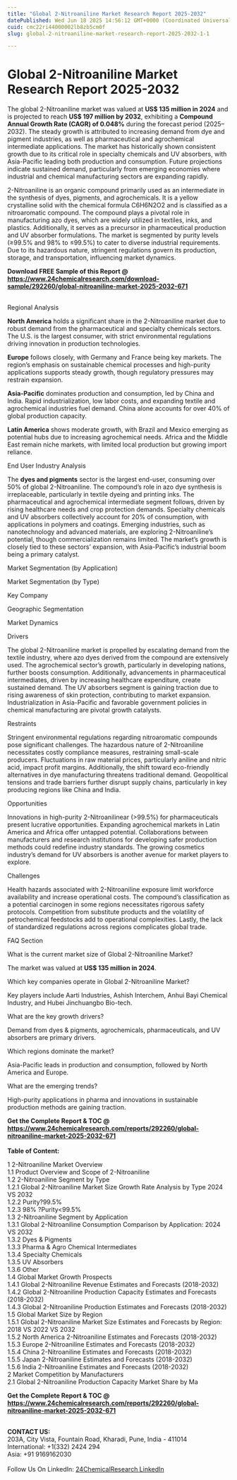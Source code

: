 ```yaml
---
title: "Global 2-Nitroaniline Market Research Report 2025-2032"
datePublished: Wed Jun 18 2025 14:56:12 GMT+0000 (Coordinated Universal Time)
cuid: cmc22ri44000002lb8zb5cm0f
slug: global-2-nitroaniline-market-research-report-2025-2032-1-1

---
```


# Global 2-Nitroaniline Market Research Report 2025-2032

<p>The global 2-Nitroaniline market was valued at <strong>US$ 135 million in 2024</strong> and is projected to reach <strong>US$ 197 million by 2032</strong>, exhibiting a <strong>Compound Annual Growth Rate (CAGR) of 0.048%</strong> during the forecast period (2025–2032). The steady growth is attributed to increasing demand from dye and pigment industries, as well as pharmaceutical and agrochemical intermediate applications. The market has historically shown consistent growth due to its critical role in specialty chemicals and UV absorbers, with Asia-Pacific leading both production and consumption. Future projections indicate sustained demand, particularly from emerging economies where industrial and chemical manufacturing sectors are expanding rapidly.</p><p>
</p><p>2-Nitroaniline is an organic compound primarily used as an intermediate in the synthesis of dyes, pigments, and agrochemicals. It is a yellow crystalline solid with the chemical formula C6H6N2O2 and is classified as a nitroaromatic compound. The compound plays a pivotal role in manufacturing azo dyes, which are widely utilized in textiles, inks, and plastics. Additionally, it serves as a precursor in pharmaceutical production and UV absorber formulations. The market is segmented by purity levels (≥99.5% and 98% to ≤99.5%) to cater to diverse industrial requirements. Due to its hazardous nature, stringent regulations govern its production, storage, and transportation, influencing market dynamics.</p><div><b>Download FREE Sample of this Report @ 
            <a href="https://www.24chemicalresearch.com/download-sample/292260/global-nitroaniline-market-2025-2032-671">
            https://www.24chemicalresearch.com/download-sample/292260/global-nitroaniline-market-2025-2032-671</a></b></div><br><p>
Regional Analysis</p><p>
</p><p><strong>North America</strong> holds a significant share in the 2-Nitroaniline market due to robust demand from the pharmaceutical and specialty chemicals sectors. The U.S. is the largest consumer, with strict environmental regulations driving innovation in production technologies.</p><p>
</p><p><strong>Europe</strong> follows closely, with Germany and France being key markets. The region’s emphasis on sustainable chemical processes and high-purity applications supports steady growth, though regulatory pressures may restrain expansion.</p><p>
</p><p><strong>Asia-Pacific</strong> dominates production and consumption, led by China and India. Rapid industrialization, low labor costs, and expanding textile and agrochemical industries fuel demand. China alone accounts for over 40% of global production capacity.</p><p>
</p><p><strong>Latin America</strong> shows moderate growth, with Brazil and Mexico emerging as potential hubs due to increasing agrochemical needs. Africa and the Middle East remain niche markets, with limited local production but growing import reliance.</p><p>
End User Industry Analysis</p><p>
</p><p>The <strong>dyes and pigments</strong> sector is the largest end-user, consuming over 50% of global 2-Nitroaniline. The compound’s role in azo dye synthesis is irreplaceable, particularly in textile dyeing and printing inks. The pharmaceutical and agrochemical intermediate segment follows, driven by rising healthcare needs and crop protection demands. Specialty chemicals and UV absorbers collectively account for 20% of consumption, with applications in polymers and coatings. Emerging industries, such as nanotechnology and advanced materials, are exploring 2-Nitroaniline’s potential, though commercialization remains limited. The market’s growth is closely tied to these sectors’ expansion, with Asia-Pacific’s industrial boom being a primary catalyst.</p><p>
Market Segmentation (by Application)</p><p>
</p><p>
Market Segmentation (by Type)</p><p>
</p><p>
Key Company</p><p>
</p><p>
Geographic Segmentation</p><p>
</p><p>
Market Dynamics</p><p>
Drivers</p><p>
</p><p>The global 2-Nitroaniline market is propelled by escalating demand from the textile industry, where azo dyes derived from the compound are extensively used. The agrochemical sector’s growth, particularly in developing nations, further boosts consumption. Additionally, advancements in pharmaceutical intermediates, driven by increasing healthcare expenditure, create sustained demand. The UV absorbers segment is gaining traction due to rising awareness of skin protection, contributing to market expansion. Industrialization in Asia-Pacific and favorable government policies in chemical manufacturing are pivotal growth catalysts.</p><p>
Restraints</p><p>
</p><p>Stringent environmental regulations regarding nitroaromatic compounds pose significant challenges. The hazardous nature of 2-Nitroaniline necessitates costly compliance measures, restraining small-scale producers. Fluctuations in raw material prices, particularly aniline and nitric acid, impact profit margins. Additionally, the shift toward eco-friendly alternatives in dye manufacturing threatens traditional demand. Geopolitical tensions and trade barriers further disrupt supply chains, particularly in key producing regions like China and India.</p><p>
Opportunities</p><p>
</p><p>Innovations in high-purity 2-Nitroanilinear (&gt;99.5%) for pharmaceuticals present lucrative opportunities. Expanding agrochemical markets in Latin America and Africa offer untapped potential. Collaborations between manufacturers and research institutions for developing safer production methods could redefine industry standards. The growing cosmetics industry’s demand for UV absorbers is another avenue for market players to explore.</p><p>
Challenges</p><p>
</p><p>Health hazards associated with 2-Nitroaniline exposure limit workforce availability and increase operational costs. The compound’s classification as a potential carcinogen in some regions necessitates rigorous safety protocols. Competition from substitute products and the volatility of petrochemical feedstocks add to operational complexities. Lastly, the lack of standardized regulations across regions complicates global trade.</p><p>
FAQ Section</p><p>
What is the current market size of Global 2-Nitroaniline Market?</p><p>
</p><p>The market was valued at <strong>US$ 135 million in 2024</strong>.</p><p>
Which key companies operate in Global 2-Nitroaniline Market?</p><p>
</p><p>Key players include Aarti Industries, Ashish Interchem, Anhui Bayi Chemical Industry, and Hubei Jinchuangbo Bio-tech.</p><p>
What are the key growth drivers?</p><p>
</p><p>Demand from dyes &amp; pigments, agrochemicals, pharmaceuticals, and UV absorbers are primary drivers.</p><p>
Which regions dominate the market?</p><p>
</p><p>Asia-Pacific leads in production and consumption, followed by North America and Europe.</p><p>
What are the emerging trends?</p><p>
</p><p>High-purity applications in pharma and innovations in sustainable production methods are gaining traction.</p>

<div><b>Get the Complete Report & TOC @ 
            <a href="https://www.24chemicalresearch.com/reports/292260/global-nitroaniline-market-2025-2032-671">
            https://www.24chemicalresearch.com/reports/292260/global-nitroaniline-market-2025-2032-671</a></b></div><br>
            <b>Table of Content:</b><p>1 2-Nitroaniline Market Overview<br />
    1.1 Product Overview and Scope of 2-Nitroaniline<br />
    1.2 2-Nitroaniline Segment by Type<br />
        1.2.1 Global 2-Nitroaniline Market Size Growth Rate Analysis by Type 2024 VS 2032<br />
        1.2.2 Purity?99.5%<br />
        1.2.3 98% ?Purity<99.5%<br />
    1.3 2-Nitroaniline Segment by Application<br />
        1.3.1 Global 2-Nitroaniline Consumption Comparison by Application: 2024 VS 2032<br />
        1.3.2 Dyes & Pigments<br />
        1.3.3 Pharma & Agro Chemical Intermediates<br />
        1.3.4 Specialty Chemicals<br />
        1.3.5 UV Absorbers<br />
        1.3.6 Other<br />
    1.4 Global Market Growth Prospects<br />
        1.4.1 Global 2-Nitroaniline Revenue Estimates and Forecasts (2018-2032)<br />
        1.4.2 Global 2-Nitroaniline Production Capacity Estimates and Forecasts (2018-2032)<br />
        1.4.3 Global 2-Nitroaniline Production Estimates and Forecasts (2018-2032)<br />
    1.5 Global Market Size by Region<br />
        1.5.1 Global 2-Nitroaniline Market Size Estimates and Forecasts by Region: 2018 VS 2022 VS 2032<br />
        1.5.2 North America 2-Nitroaniline Estimates and Forecasts (2018-2032)<br />
        1.5.3 Europe 2-Nitroaniline Estimates and Forecasts (2018-2032)<br />
        1.5.4 China 2-Nitroaniline Estimates and Forecasts (2018-2032)<br />
        1.5.5 Japan 2-Nitroaniline Estimates and Forecasts (2018-2032)<br />
        1.5.6 India 2-Nitroaniline Estimates and Forecasts (2018-2032)<br />
2 Market Competition by Manufacturers<br />
    2.1 Global 2-Nitroaniline Production Capacity Market Share by Ma</p>

<div><b>Get the Complete Report & TOC @ 
            <a href="https://www.24chemicalresearch.com/reports/292260/global-nitroaniline-market-2025-2032-671">
            https://www.24chemicalresearch.com/reports/292260/global-nitroaniline-market-2025-2032-671</a></b></div><br>

<b>CONTACT US:</b><br>
            203A, City Vista, Fountain Road, Kharadi, Pune, India - 411014<br>
            International: +1(332) 2424 294<br>
            Asia: +91 9169162030 <br><br>
            Follow Us On LinkedIn: <a href="https://www.linkedin.com/company/24chemicalresearch/">24ChemicalResearch LinkedIn</a>